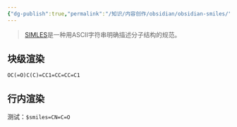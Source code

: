 ```yaml
---
{"dg-publish":true,"permalink":"/知识/内容创作/obsidian/obsidian-smiles/","title":"obsidian-smiles","tags":["doc","obsidian"],"noteIcon":""}
---
```



> [SIMLES](https://zh.wikipedia.org/zh-hans/%E7%AE%80%E5%8C%96%E5%88%86%E5%AD%90%E7%BA%BF%E6%80%A7%E8%BE%93%E5%85%A5%E8%A7%84%E8%8C%83)是一种用ASCII字符串明确描述分子结构的规范。

## 块级渲染
``` smiles
OC(=O)C(C)=CC1=CC=CC=C1
```

## 行内渲染

测试：`$smiles=CN=C=O`
